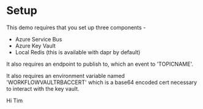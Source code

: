 # Setup
This demo requires that you set up three components - 
- Azure Service Bus
- Azure Key Vault
- Local Redis (this is available with dapr by default)

It also requires an endpoint to publish to, which an event to 'TOPICNAME'.

It also requires an environment variable named 'WORKFLOWVAULTRBACCERT' which is a base64 encoded cert necessary to interact with the key vault.

Hi Tim